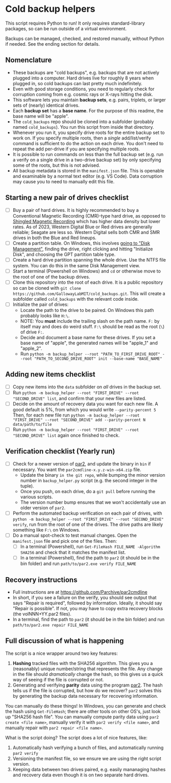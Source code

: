 # Cold backup helpers
This script requires Python to run! It only requires standard-library packages,
so can be run outside of a virtual environment.

Backups can be managed, checked, and restored manually, without Python if needed. See the ending section for details.

## Nomenclature
- These backups are "cold backups", e.g. backups that are not actively plugged into a computer. Hard drives live for
  roughly 8 years when plugged in, so cold backups can last pretty much indefinitely.
- Even with good storage conditions, you need to regularly check for corruption coming from e.g. cosmic rays or X-rays hitting the disk.
- This software lets you maintain **backup sets**, e.g. pairs, triplets, or larger sets of (nearly) identical drives.
- Each **backup set** has a **base name**. For the purpose of this readme, the base name will be "apple".
- The `cold_backups` repo should be cloned into a subfolder (probably named `cold_backups`). You run this script from inside that directory.
- Whenever you run it, you specify drive roots for the entire backup set to work on. If you specify multiple roots,
  then a _single_ add/list/verify command is sufficient to do the action on each drive. You don't need to repeat the add per-drive
  if you are specifying multiple roots.
- It is possible to run commands on less than the full backup set (e.g. run a verify on a single drive in a two-drive backup set) by only specifying
  some of the roots, but this is not advised.
- All backup metadata is stored in the `manifest.json` file. This is openable and examinable by a normal text editor (e.g. VS Code).
  Data corruption may cause you to need to manually edit this file.

## Starting a new pair of drives checklist
- [ ] Buy a pair of hard drives. It is highly recommended to buy a Conventional Magnetic Recording (CMR)-type hard drive, as opposed to [Shingled Magnetic Recording](https://en.wikipedia.org/wiki/Shingled_magnetic_recording) which has higher data density but lower rates. As of 2023, Western Digital Blue or Red drives are generally reliable; Seagate are less so. Western Digital sells both CMR and SMR drives in both the Blue and Red lineups.
- [ ] Create a partition table. On Windows, this involves [going to "Disk Management"](https://learn.microsoft.com/en-us/windows-server/storage/disk-management/initialize-new-disks), finding the drive, right clicking and hitting "Initialize Disk", and choosing the GPT partition table type.
- [ ] Create a hard drive partition spanning the whole drive. Use the NTFS file system. You can do this in the same Disk Management view.
- [ ] Start a terminal (Powershell on Windows) and `cd` or otherwise move to the root of
  one of the backup drives.
- [ ] Clone this repository into the root of each drive. It is a public repository so
  can be cloned with `git clone https://github.com/GallowayLabMIT/cold_backups.git`. This will create a subfolder called `cold_backups` with the relevant code inside.
- [ ] Initialize the pair of drives:
    - Locate the path to the drive to be paired. On Windows this path probably looks like `H:\`.
    - NOTE: You **must** include the trailing slash on the path name. `F:` by itself may and does do weird stuff. `F:\` should be read as the root (`\`) of drive `F:`.
    - Decide and document a base name for these drives. If you set a base name of "apple", the generated names will be "apple_1" and "apple_2".
    - Run `python -m backup_helper --root "PATH_TO_FIRST_DRIVE_ROOT" --root "PATH_TO_SECOND_DRIVE_ROOT" init --base-name "BASE_NAME"`

## Adding new items checklist
- [ ] Copy new items into the `data` subfolder on *all* drives in the backup set.
- [ ] Run `python -m backup_helper --root "FIRST_DRIVE" --root "SECOND_DRIVE" list`, and confirm that your new files are listed.
- [ ] Decide on the amount of recovery data you want for each new file. A good default is 5%, from which you would write `--parity-percent 5`
  Then, for each new file run `python -m backup_helper --root "FIRST_DRIVE" --root "SECOND_DRIVE" add --parity-percent N data/path/to/file`
- [ ] Run `python -m backup_helper --root "FIRST_DRIVE" --root "SECOND_DRIVE" list` again once finished to check.

## Verification checklist (Yearly run)
- [ ] Check for a newer version of [par2](https://github.com/Parchive/par2cmdline/releases),
  and update the binary in `bin` if necessary. You want the `par2cmdline-x.y.z-win-x64.zip` file.
  - Update the binary `in the git repo`, while bumping the minor version number in `backup_helper.py` script (e.g. the second integer in the tuple).
  - Once you push, on each drive, do a `git pull` before running the various scripts.
  - The version number bump ensures that we won't accidentally use an older version of `par2`.
- [ ] Perform the automated backup verification on each pair of drives, with
  `python -m backup_helper --root "FIRST_DRIVE" --root "SECOND_DRIVE" verify`, run from the root of one of the drives.
  The drive paths are likely something like `F:\` on Windows.
- [ ] Do a manual spot-check to test manual changes. Open the `manifest.json` file and pick one of the files. Then:
  - [ ] In a terminal (Powershell), run `Get-FileHash FILE_NAME -Algorithm SHA256` and check that it matches the manifest list.
  - [ ] In a terminal (Powershell), find the path to `par2` (it should be in the bin folder) and run `path/to/par2.exe verify FILE_NAME`

## Recovery instructions
- Full instructions are at https://github.com/Parchive/par2cmdline
- In short, if you see a failure on the verify, you should see output that says "Repair is required", followed by information.
  Ideally, it should say "Repair is possible". If not, you may have to copy extra recovery blocks (the volNNN+YY.par2 files).
- In a terminal, find the path to `par2` (it should be in the bin folder) and run `path/to/par2.exe repair FILE_NAME`

## Full discussion of what is happening
The script is a nice wrapper around two key features:
1. **Hashing** tracked files with the SHA256 algorithm. This gives you a (reasonably) unique number/string that represents the file.
   Any change in the file should _dramatically_ change the hash, so this gives us a quick way of seeing if the file is corrupted or not.
2. Generating and verifying **parity** data using the program [par2](https://github.com/Parchive/par2cmdline). The hash tells us if the
   file is corrupted, but how do we recover? `par2` solves this by generating the backup data necessary for recovering information.

You can manually do these things! In Windows, you can generate and check the hash using `Get-FileHash`; there are other tools on other OS's,
just look up "SHA256 hash file". You can manually compute parity data using `par2 create <file name>`, manually verify it with `par2 verify <file name>`,
and manually repair with `par2 repair <file name>`.

What is the script doing? The script does a lot of nice features, like:
1. Automatically hash verifying a bunch of files, and automatically running `par2 verify`
2. Versioning the manifest file, so we ensure we are using the right script version.
3. Keeping data between two drives paired, e.g. easily mananaging hashes and recovery data even though it is on two separate hard drives.
